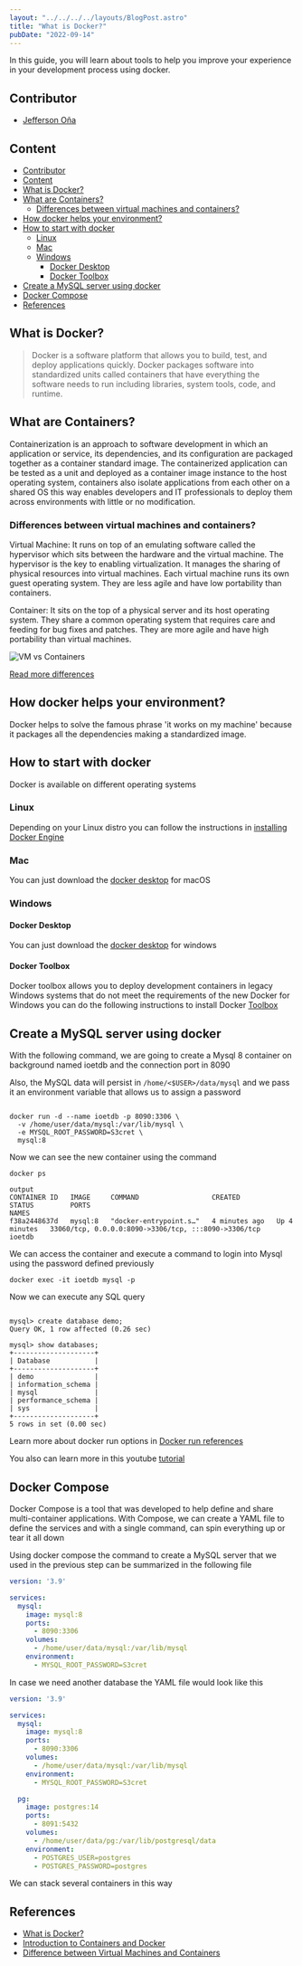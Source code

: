 ```yaml
---
layout: "../../../../layouts/BlogPost.astro"
title: "What is Docker?"
pubDate: "2022-09-14"
---
```


In this guide, you will learn about tools to help you improve your experience in your development process using docker.

## Contributor

- [Jefferson Oña](https://github.com/jeffqev)

## Content

- [Contributor](#contributor)
- [Content](#content)
- [What is Docker?](#what-is-docker)
- [What are Containers?](#what-are-containers)
  - [Differences between virtual machines and containers?](#differences-between-virtual-machines-and-containers)
- [How docker helps your environment?](#how-docker-helps-your-environment)
- [How to start with docker](#how-to-start-with-docker)
  - [Linux](#linux)
  - [Mac](#mac)
  - [Windows](#windows)
    - [Docker Desktop](#docker-desktop)
    - [Docker Toolbox](#docker-toolbox)
- [Create a MySQL server using docker](#create-a-mysql-server-using-docker)
- [Docker Compose](#docker-compose)
- [References](#references)

## What is Docker?

> Docker is a software platform that allows you to build, test, and deploy applications quickly. Docker packages software into standardized units called containers that have everything the software needs to run including libraries, system tools, code, and runtime.

## What are Containers?

Containerization is an approach to software development in which an application or service, its dependencies, and its configuration are packaged together as a container standard image. The containerized application can be tested as a unit and deployed as a container image instance to the host operating system, containers also isolate applications from each other on a shared OS this way enables developers and IT professionals to deploy them across environments with little or no modification.

### Differences between virtual machines and containers?

Virtual Machine:
It runs on top of an emulating software called the hypervisor which sits between the hardware and the virtual machine. The hypervisor is the key to enabling virtualization. It manages the sharing of physical resources into virtual machines. Each virtual machine runs its own guest operating system. They are less agile and have low portability than containers.

Container:
It sits on the top of a physical server and its host operating system. They share a common operating system that requires care and feeding for bug fixes and patches. They are more agile and have high portability than virtual machines.

![VM vs Containers](https://s7280.pcdn.co/wp-content/uploads/2018/08/containers-vs-virtual-machines-1024x522.png)

[Read more differences](https://sourcelevel.io/blog/what-is-a-linter-and-why-your-team-should-use-it)

## How docker helps your environment?

Docker helps to solve the famous phrase 'it works on my machine' because it packages all the dependencies making a standardized image.

## How to start with docker

Docker is available on different operating systems

### Linux

Depending on your Linux distro you can follow the instructions in [installing Docker Engine](https://docs.docker.com/engine/install/)

### Mac

You can just download the [docker desktop](https://docs.docker.com/desktop/install/mac-install/) for macOS

### Windows

#### Docker Desktop

You can just download the [docker desktop](https://docs.docker.com/desktop/install/windows-install/) for windows

#### Docker Toolbox

Docker toolbox allows you to deploy development containers in legacy Windows systems that do not meet the requirements of the new Docker for Windows
you can do the following instructions to install Docker [Toolbox](https://docs.bitnami.com/containers/how-to/install-docker-in-windows/#:~:text=Docker%20Toolbox%20allows%20you%20to,new%20Docker%20for%20Windows%20application.)

## Create a MySQL server using docker

With the following command, we are going to create a Mysql 8 container on background named ioetdb and the connection port in 8090

Also, the MySQL data will persist in `/home/<$USER>/data/mysql` and we pass it an environment variable that allows us to assign a password

``` shell

docker run -d --name ioetdb -p 8090:3306 \
  -v /home/user/data/mysql:/var/lib/mysql \
  -e MYSQL_ROOT_PASSWORD=S3cret \
  mysql:8

```

Now we can see the new container using the command

``` shell
docker ps

output 
CONTAINER ID   IMAGE     COMMAND                  CREATED         STATUS         PORTS                                                  NAMES
f38a2448637d   mysql:8   "docker-entrypoint.s…"   4 minutes ago   Up 4 minutes   33060/tcp, 0.0.0.0:8090->3306/tcp, :::8090->3306/tcp   ioetdb
```

We can access the container and execute a command to login into Mysql using the password defined previously

``` shell
docker exec -it ioetdb mysql -p
```

Now we can execute any SQL query

``` shell

mysql> create database demo;
Query OK, 1 row affected (0.26 sec)

mysql> show databases;
+--------------------+
| Database           |
+--------------------+
| demo               |
| information_schema |
| mysql              |
| performance_schema |
| sys                |
+--------------------+
5 rows in set (0.00 sec)
```

Learn more about docker run options in [Docker run references](https://docs.docker.com/engine/reference/run/)

You also can learn more in this youtube [tutorial](https://www.youtube.com/playlist?list=PL4cUxeGkcC9hxjeEtdHFNYMtCpjNBm3h7)

## Docker Compose

Docker Compose is a tool that was developed to help define and share multi-container applications. With Compose, we can create a YAML file to define the services and with a single command, can spin everything up or tear it all down

Using docker compose the command to create a MySQL server that we used in the previous step can be summarized in the following file

``` YAML
version: '3.9'

services:
  mysql:
    image: mysql:8
    ports:
      - 8090:3306
    volumes:
      - /home/user/data/mysql:/var/lib/mysql
    environment:
      - MYSQL_ROOT_PASSWORD=S3cret
```

In case we need another database the YAML file would look like this

``` YAML
version: '3.9'

services:
  mysql:
    image: mysql:8
    ports:
      - 8090:3306
    volumes:
      - /home/user/data/mysql:/var/lib/mysql
    environment:
      - MYSQL_ROOT_PASSWORD=S3cret

  pg:
    image: postgres:14
    ports:
      - 8091:5432
    volumes:
      - /home/user/data/pg:/var/lib/postgresql/data
    environment:
      - POSTGRES_USER=postgres
      - POSTGRES_PASSWORD=postgres
```

We can stack several containers in this way

## References

- [What is Docker?](https://aws.amazon.com/docker/)
- [Introduction to Containers and Docker](https://docs.microsoft.com/en-us/dotnet/architecture/microservices/container-docker-introduction/)
- [Difference between Virtual Machines and Containers](https://www.geeksforgeeks.org/difference-between-virtual-machines-and-containers/)
